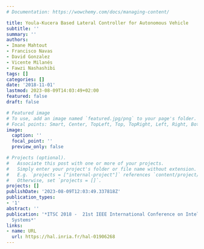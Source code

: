 ```yaml
---
# Documentation: https://wowchemy.com/docs/managing-content/

title: Youla-Kucera Based Lateral Controller for Autonomous Vehicle
subtitle: ''
summary: ''
authors:
- Imane Mahtout
- Francisco Navas
- David Gonzalez
- Vicente Milanés
- Fawzi Nashashibi
tags: []
categories: []
date: '2018-11-01'
lastmod: 2023-08-09T14:03:49+02:00
featured: false
draft: false

# Featured image
# To use, add an image named `featured.jpg/png` to your page's folder.
# Focal points: Smart, Center, TopLeft, Top, TopRight, Left, Right, BottomLeft, Bottom, BottomRight.
image:
  caption: ''
  focal_point: ''
  preview_only: false

# Projects (optional).
#   Associate this post with one or more of your projects.
#   Simply enter your project's folder or file name without extension.
#   E.g. `projects = ["internal-project"]` references `content/project/deep-learning/index.md`.
#   Otherwise, set `projects = []`.
projects: []
publishDate: '2023-08-09T12:03:49.337818Z'
publication_types:
- '1'
abstract: ''
publication: '*​ITSC 2018 -  21st IEEE International Conference on Intelligent Transportation
  Systems*'
links:
- name: URL
  url: https://hal.inria.fr/hal-01906268
---
```


